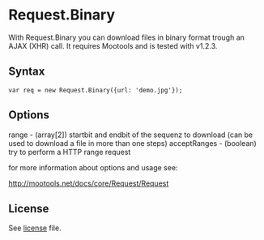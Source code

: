 Request.Binary
===

With Request.Binary you can download files in binary format trough an AJAX (XHR) call.
It requires Mootools and is tested with v1.2.3.

Syntax
---

<pre><code>var req = new Request.Binary({url: 'demo.jpg'});</code></pre>

Options
---

range - (array[2]) startbit and endbit of the sequenz to download (can be used to download a file in more than one steps)
acceptRanges - (boolean) try to perform a HTTP range request

for more information about options and usage see:

http://mootools.net/docs/core/Request/Request

License
---

See [license](master/license) file.
